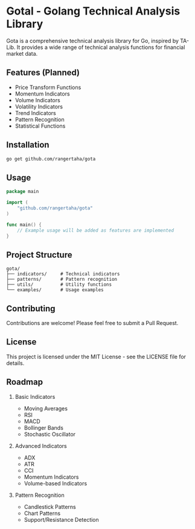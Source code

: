# Gotal - Golang Technical Analysis Library

Gota is a comprehensive technical analysis library for Go, inspired by TA-Lib. It provides a wide range of technical analysis functions for financial market data.

## Features (Planned)

- Price Transform Functions
- Momentum Indicators
- Volume Indicators
- Volatility Indicators
- Trend Indicators
- Pattern Recognition
- Statistical Functions

## Installation

```bash
go get github.com/rangertaha/gota
```

## Usage

```go
package main

import (
    "github.com/rangertaha/gota"
)

func main() {
    // Example usage will be added as features are implemented
}
```

## Project Structure

```
gota/
├── indicators/     # Technical indicators
├── patterns/       # Pattern recognition
├── utils/          # Utility functions
└── examples/       # Usage examples
```

## Contributing

Contributions are welcome! Please feel free to submit a Pull Request.

## License

This project is licensed under the MIT License - see the LICENSE file for details.

## Roadmap

1. Basic Indicators
   - Moving Averages
   - RSI
   - MACD
   - Bollinger Bands
   - Stochastic Oscillator

2. Advanced Indicators
   - ADX
   - ATR
   - CCI
   - Momentum Indicators
   - Volume-based Indicators

3. Pattern Recognition
   - Candlestick Patterns
   - Chart Patterns
   - Support/Resistance Detection


